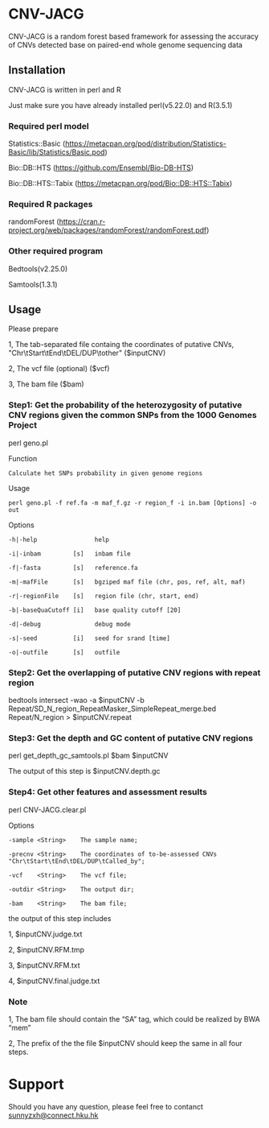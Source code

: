 # CNV-JACG
CNV-JACG is a random forest based framework for assessing the accuracy of CNVs detected base on paired-end whole genome sequencing data

## Installation
CNV-JACG is written in perl and R

Just make sure you have already installed perl(v5.22.0) and R(3.5.1)

### Required perl model
Statistics::Basic (https://metacpan.org/pod/distribution/Statistics-Basic/lib/Statistics/Basic.pod)

Bio::DB::HTS (https://github.com/Ensembl/Bio-DB-HTS)

Bio::DB::HTS::Tabix (https://metacpan.org/pod/Bio::DB::HTS::Tabix)
### Required R packages
randomForest (https://cran.r-project.org/web/packages/randomForest/randomForest.pdf)
### Other required program
Bedtools(v2.25.0)

Samtools(1.3.1)

## Usage
Please prepare

1, The tab-separated file containg the coordinates of putative CNVs, "Chr\tStart\tEnd\tDEL/DUP\tother" ($inputCNV)

2, The vcf file (optional) ($vcf)

3, The bam file ($bam)

### Step1: Get the probability of the heterozygosity of putative CNV regions given the common SNPs from the 1000 Genomes Project
perl geno.pl

Function
    
    Calculate het SNPs probability in given genome regions

Usage
    
    perl geno.pl -f ref.fa -m maf_f.gz -r region_f -i in.bam [Options] -o out

Options
   
    -h|-help                help
    
    -i|-inbam         [s]   inbam file
    
    -f|-fasta         [s]   reference.fa
    
    -m|-mafFile       [s]   bgziped maf file (chr, pos, ref, alt, maf)
    
    -r|-regionFile    [s]   region file (chr, start, end)
    
    -b|-baseQuaCutoff [i]   base quality cutoff [20]
    
    -d|-debug               debug mode
    
    -s|-seed          [i]   seed for srand [time]
    
    -o|-outfile       [s]   outfile

### Step2: Get the overlapping of putative CNV regions with repeat region
bedtools intersect -wao -a $inputCNV -b Repeat/SD_N_region_RepeatMasker_SimpleRepeat_merge.bed Repeat/N_region > $inputCNV.repeat

### Step3: Get the depth and GC content of putative CNV regions
perl get_depth_gc_samtools.pl $bam $inputCNV

The output of this step is $inputCNV.depth.gc

### Step4: Get other features and assessment results
perl CNV-JACG.clear.pl

Options

    -sample <String>    The sample name;

    -precnv <String>    The coordinates of to-be-assessed CNVs "Chr\tStart\tEnd\tDEL/DUP\tCalled_by";

    -vcf    <String>    The vcf file;

    -outdir <String>    The output dir;

    -bam    <String>    The bam file;

the output of this step includes

1, $inputCNV.judge.txt

2, $inputCNV.RFM.tmp

3, $inputCNV.RFM.txt

4, $inputCNV.final.judge.txt

### Note
1, The bam file should contain the “SA” tag, which could be realized by BWA “mem”

2, The prefix of the the file $inputCNV should keep the same in all four steps.

# Support
Should you have any question, please feel free to contanct sunnyzxh@connect.hku.hk 

